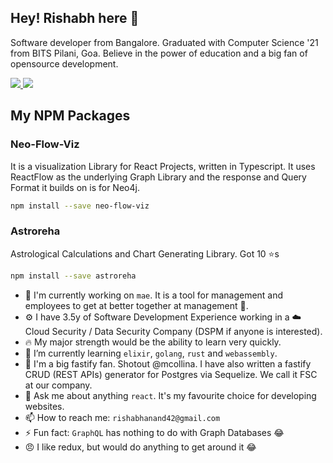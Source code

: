 <!--
**rish-0-0/rish-0-0** is a ✨ _special_ ✨ repository because its `README.md` (this file) appears on your GitHub profile.
-->
## Hey! Rishabh here 👋

Software developer from Bangalore. Graduated with Computer Science '21 from BITS Pilani, Goa. Believe in the power of education and a big fan of opensource development.

<a href="https://www.linkedin.com/in/rish-0-0" rel="nofollow noreferrer">
  <img src="https://img.shields.io/badge/LinkedIn-0077B5?style=for-the-badge&logo=linkedin&logoColor=white" />
</a>

<a href="https://leetcode.com/u/rish-0-0/" rel="nofollow noreferrer">
  <img src="https://img.shields.io/badge/-LeetCode-FFA116?style=for-the-badge&logo=LeetCode&logoColor=black" />
</a>

## My NPM Packages

### Neo-Flow-Viz

It is a visualization Library for React Projects, written in Typescript. It uses ReactFlow as the underlying Graph Library and the response and Query Format it builds on is for Neo4j.

```bash
npm install --save neo-flow-viz
```

### Astroreha

Astrological Calculations and Chart Generating Library. Got 10 ⭐s

```bash
npm install --save astroreha
```

- 🔭 I'm currently working on `mae`. It is a tool for management and employees to get at better together at management 🤝.
- ⚙️ I have 3.5y of Software Development Experience working in a ☁️ Cloud Security / Data Security Company (DSPM if anyone is interested).
- 🔥 My major strength would be the ability to learn very quickly. 
- 🌱 I’m currently learning `elixir`, `golang`, `rust` and `webassembly`.
- 👯 I'm a big fastify fan. Shotout @mcollina. I have also written a fastify CRUD (REST APIs) generator for Postgres via Sequelize. We call it FSC at our company. 
- 💬 Ask me about anything `react`. It's my favourite choice for developing websites.
- 📫 How to reach me: `rishabhanand42@gmail.com`
- ⚡ Fun fact: `GraphQL` has nothing to do with Graph Databases 😂
- 😠 I like redux, but would do anything to get around it 😂
